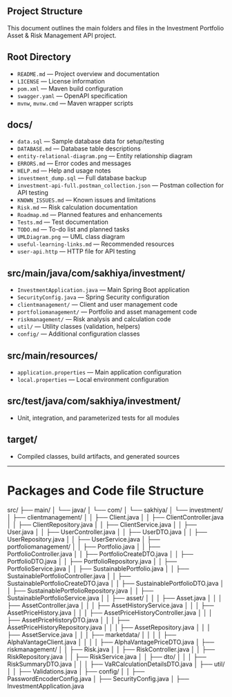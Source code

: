 ## Project Structure

This document outlines the main folders and files in the Investment Portfolio Asset & Risk Management API project.

## Root Directory

- `README.md` — Project overview and documentation
- `LICENSE` — License information
- `pom.xml` — Maven build configuration
- `swagger.yaml` — OpenAPI specification
- `mvnw`, `mvnw.cmd` — Maven wrapper scripts

## docs/

- `data.sql` — Sample database data for setup/testing
- `DATABASE.md` — Database table descriptions
- `entity-relational-diagram.png` — Entity relationship diagram
- `ERRORS.md` — Error codes and messages
- `HELP.md` — Help and usage notes
- `investment_dump.sql` — Full database backup
- `investment-api-full.postman_collection.json` — Postman collection for API testing
- `KNOWN_ISSUES.md` — Known issues and limitations
- `Risk.md` — Risk calculation documentation
- `Roadmap.md` — Planned features and enhancements
- `Tests.md` — Test documentation
- `TODO.md` — To-do list and planned tasks
- `UMLDiagram.png` — UML class diagram
- `useful-learning-links.md` — Recommended resources
- `user-api.http` — HTTP file for API testing

## src/main/java/com/sakhiya/investment/

- `InvestmentApplication.java` — Main Spring Boot application
- `SecurityConfig.java` — Spring Security configuration
- `clientmanagement/` — Client and user management code
- `portfoliomanagement/` — Portfolio and asset management code
- `riskmanagement/` — Risk analysis and calculation code
- `util/` — Utility classes (validation, helpers)
- `config/` — Additional configuration classes

## src/main/resources/

- `application.properties` — Main application configuration
- `local.properties` — Local environment configuration

## src/test/java/com/sakhiya/investment/

- Unit, integration, and parameterized tests for all modules

## target/

- Compiled classes, build artifacts, and generated sources

---

# Packages and Code file Structure

src/
├── main/
│ └── java/
│ └── com/
│ └── sakhiya/
│ └── investment/
│ ├── clientmanagement/
│ │ ├── Client.java
│ │ ├── ClientController.java
│ │ ├── ClientRepository.java
│ │ ├── ClientService.java
│ │ ├── User.java
│ │ ├── UserController.java
│ │ ├── UserDTO.java
│ │ ├── UserRepository.java
│ │ ├── UserService.java
│ ├── portfoliomanagement/
│ │ ├── Portfolio.java
│ │ ├── PortfolioController.java
│ │ ├── PortfolioCreateDTO.java
│ │ ├── PortfolioDTO.java
│ │ ├── PortfolioRepository.java
│ │ ├── PortfolioService.java
│ │ ├── SustainablePortfolio.java
│ │ ├── SustainablePortfolioController.java
│ │ ├── SustainablePortfolioCreateDTO.java
│ │ ├── SustainablePortfolioDTO.java
│ │ ├── SustainablePortfolioRepository.java
│ │ ├── SustainablePortfolioService.java
│ │ ├── asset/
│ │ │ ├── Asset.java
│ │ │ ├── AssetController.java
│ │ │ ├── AssetHistoryService.java
│ │ │ ├── AssetPriceHistory.java
│ │ │ ├── AssetPriceHistoryController.java
│ │ │ ├── AssetPriceHistoryDTO.java
│ │ │ ├── AssetPriceHistoryRepository.java
│ │ │ ├── AssetRepository.java
│ │ │ ├── AssetService.java
│ │ │ ├── marketdata/
│ │ │ │ ├── AlphaVantageClient.java
│ │ │ │ ├── AlphaVantagePriceDTO.java
│ ├── riskmanagement/
│ │ ├── Risk.java
│ │ ├── RiskController.java
│ │ ├── RiskRepository.java
│ │ ├── RiskService.java
│ │ ├── dto/
│ │ │ ├── RiskSummaryDTO.java
│ │ │ ├── VaRCalculationDetailsDTO.java
│ ├── util/
│ │ ├── Validations.java
│ ├── config/
│ │ ├── PasswordEncoderConfig.java
│ ├── SecurityConfig.java
│ ├── InvestmentApplication.java
